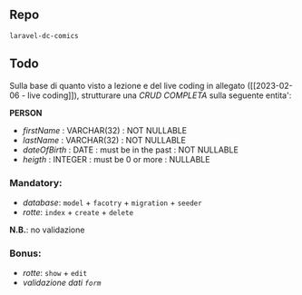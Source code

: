 ## Repo
`laravel-dc-comics`

## Todo
Sulla base di quanto visto a lezione e del live coding in allegato ([[2023-02-06 - live coding]]), strutturare una *CRUD COMPLETA* sulla seguente entita':

**PERSON**
- *firstName* : VARCHAR(32) : NOT NULLABLE
- *lastName* : VARCHAR(32) : NOT NULLABLE
- *dateOfBirth* : DATE : must be in the past : NOT NULLABLE
- *heigth* : INTEGER : must be 0 or more : NULLABLE

### Mandatory:
- *database*: `model` + `facotry` + `migration` + `seeder`
- *rotte*: `index` + `create` + `delete`

**N.B.**: no validazione

### Bonus:
- *rotte*: `show` + `edit`
- *validazione dati `form`*

